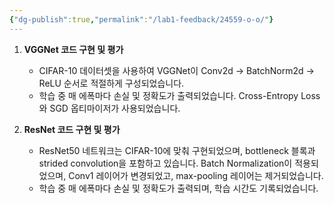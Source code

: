```yaml
---
{"dg-publish":true,"permalink":"/lab1-feedback/24559-o-o/"}
---
```


1. **VGGNet 코드 구현 및 평가**
   - CIFAR-10 데이터셋을 사용하여 VGGNet이 Conv2d -> BatchNorm2d -> ReLU 순서로 적절하게 구성되었습니다.
   - 학습 중 매 에폭마다 손실 및 정확도가 출력되었습니다. Cross-Entropy Loss와 SGD 옵티마이저가 사용되었습니다.

2. **ResNet 코드 구현 및 평가**
   - ResNet50 네트워크는 CIFAR-10에 맞춰 구현되었으며, bottleneck 블록과 strided convolution을 포함하고 있습니다. Batch Normalization이 적용되었으며, Conv1 레이어가 변경되었고, max-pooling 레이어는 제거되었습니다.
   - 학습 중 매 에폭마다 손실 및 정확도가 출력되며, 학습 시간도 기록되었습니다.